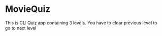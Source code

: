 # MovieQuiz
This is CLI Quiz app containing 3 levels.
You have to clear previous level to go to next level
